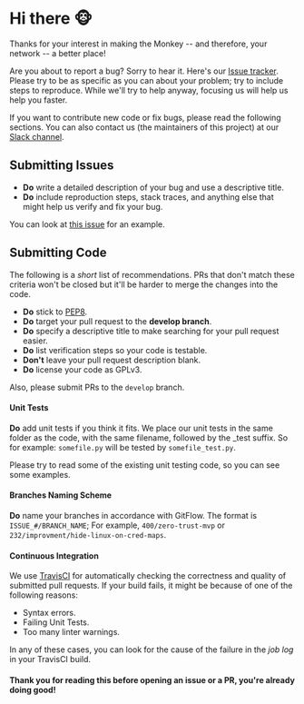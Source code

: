 # Hi there 🐵

Thanks for your interest in making the Monkey -- and therefore, your network -- a better place!

Are you about to report a bug? Sorry to hear it. Here's our
[Issue tracker](https://github.com/guardicore/monkey/issues).
Please try to be as specific as you can about your problem; try to include steps
to reproduce. While we'll try to help anyway, focusing us will help us help you faster.

If you want to contribute new code or fix bugs, please read the following sections. You can also contact us (the
maintainers of this project) at our [Slack channel](https://join.slack.com/t/infectionmonkey/shared_invite/zt-2cm5qiayf-yiEg5RPau0zQhki9xTlORA).

## Submitting Issues
* **Do** write a detailed description of your bug and use a descriptive title.
* **Do** include reproduction steps, stack traces, and anything else that might help us verify and fix your bug.

You can look at [this issue](https://github.com/guardicore/monkey/issues/430) for an example.

## Submitting Code

The following is a *short* list of recommendations. PRs that don't match these criteria won't be closed but it'll be harder to merge the changes into the code.

* **Do** stick to [PEP8](https://www.python.org/dev/peps/pep-0008/).
* **Do** target your pull request to the **develop branch**.
* **Do** specify a descriptive title to make searching for your pull request easier.
* **Do** list verification steps so your code is testable.
* **Don't** leave your pull request description blank.
* **Do** license your code as GPLv3.

Also, please submit PRs to the `develop` branch.

#### Unit Tests
**Do** add unit tests if you think it fits. We place our unit tests in the same folder as the code, with the same
filename, followed by the _test suffix. So for example: `somefile.py` will be tested by `somefile_test.py`.

Please try to read some of the existing unit testing code, so you can see some examples.

#### Branches Naming Scheme
**Do** name your branches in accordance with GitFlow. The format is `ISSUE_#/BRANCH_NAME`; For example,
`400/zero-trust-mvp` or `232/improvment/hide-linux-on-cred-maps`.

#### Continuous Integration
We use [TravisCI](https://travis-ci.com/guardicore/monkey) for automatically checking the correctness and quality of submitted
pull requests. If your build fails, it might be because of one of the following reasons:
* Syntax errors.
* Failing Unit Tests.
* Too many linter warnings.

In any of these cases, you can look for the cause of the failure in the _job log_ in your TravisCI build.

#### Thank you for reading this before opening an issue or a PR, you're already doing good!
